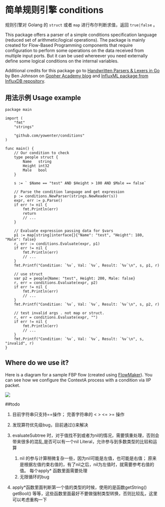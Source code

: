 # 简单规则引擎 conditions

规则引擎对 Golang 的 `struct` 或者 `map` 进行布尔判断求值，返回 `true|false` 。


This package offers a parser of a simple conditions specification language (reduced set of arithmetic/logical operations). The package is mainly created for Flow-Based Programming components that require configuration to perform some operations on the data received from multiple input ports. But it can be used whereever you need externally define some logical conditions on the internal variables.

Additional credits for this package go to [Handwritten Parsers & Lexers in Go](http://blog.gopheracademy.com/advent-2014/parsers-lexers/) by Ben Johnson on [Gopher Academy blog](http://blog.gopheracademy.com) and [InfluxML package from InfluxDB repository](https://github.com/influxdb/influxdb/tree/master/influxql).

## 用法示例 Usage example 
```
package main

import (
	"fmt"
	"strings"

	"github.com/yowenter/conditions"
)

func main() {
	// Our condition to check
	type people struct {
		Name   string
		Height int32
		Male   bool
	}

	s := ` $Name == "test" AND $Height > 100 AND $Male == false`

	// Parse the condition language and get expression
	p := conditions.NewParser(strings.NewReader(s))
	expr, err := p.Parse()
	if err != nil {
		fmt.Println(err)
		return
		// ...
	}

	// Evaluate expression passing data for $vars
	p1 := map[string]interface{}{"Name": "test", "Height": 180, "Male": false}
	r, err := conditions.Evaluate(expr, p1)
	if err != nil {
		fmt.Println(err)
		// ...
	}
	fmt.Printf("Condition: `%v`, Val: `%v`, Result: `%v`\n", s, p1, r)

	// use struct
	var p2 = people{Name: "test", Height: 200, Male: false}
	r, err = conditions.Evaluate(expr, p2)
	if err != nil {
		fmt.Println(err)
		// ...
	}
	fmt.Printf("Condition: `%v`, Val: `%v`, Result: `%v`\n", s, p2, r)

	// test invalid args . not map or struct.
	r, err = conditions.Evaluate(expr, "")
	if err != nil {
		fmt.Println(err)
		// ...
	}
	fmt.Printf("Condition: `%v`, Val: `%v`, Result: `%v`\n", s, "invalid", r)
}

```

## Where do we use it?

Here is a diagram for a sample FBP flow (created using [FlowMaker](https://github.com/cascades-fbp/flowmaker)). You can see how we configure the ContextA process with a condition via IIP packet.

![](https://raw.githubusercontent.com/yowenter/conditions/master/Example.png)

##todo
1. 目前字符串只支持==操作； 完善字符串的 < > <=  >= 操作
1. 发现算符优先级bug，目前通过()来解决
1. evaluateSubtree 时，对于值找不到或者为nil的情况，需要慎重处理，否则会带来很多的混乱,是否可以有一个nil Literal，允许参与到多数类型的比较和运算
    1. nil 的参与计算稍微复杂一些，因为nil可能是左值，也可能是右值； 原来是根据左值约束右值的，有了nil之后，nil为左值时，就需要参考右值的值。
        每个apply* 函数里面需要处理
    1. 无限循环的bug
    
1. apply*函数里面判断第一个值的类型的时候，使用的是函数getString() getBool() 等等，这些函数里面最好不要做强制类型转换，否则比较乱，这里可以考虑重构一下

